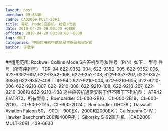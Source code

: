 ```yaml
---
layout: post
amendno: 39-6630
cadno: CAD2009-MULT-20R1
title: 导航－ModeS应答机－检查/改装
date: 2010-04-29 00:00:00 +0800
effdate: 2010-04-29 00:00:00 +0800
tag: MULT
categories: 中国民用航空总局航空器适航审定司
author: 于敬宇
---
```


##适用范围:
Rockwell Collins Mode S应答机型号和件号（P/N）如下：
型号 件号（所有序列号）
TDR-94  622-9352-004, 622-9352-005, 622-9352-006, 622-9352-007, 622-9352-008, 622-9352-108, 622-9352-207, 622-9352-308和 622-9352-408
TDR-94D  622-9210-004, 622-9210-005, 622-9210-006, 622-9210-007, 622-9210-008, 622-9210-108, 622-9210-207, 622-9210-308和 622-9210-408
这些应答机通常安装于但不限于下列机型：
ATR42和ATR72，所有型号；
Bombardier CL-600-2B16，CL-600-2B19，CL-600-2C10， CL-600-2D15，CL-600-2D24；
Bombardier DHC-8；
Dassault Aviation Falcon 50， 900， 900EX，2000和2000EX；
Gulfstream G-IV；
Hawker Beechcraft 200和400系列；
Sikorsky S-92直升机。
CAD2009-MULT-20R1  ／39-6630

